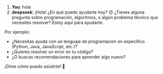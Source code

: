 1. **You**: hola 
2. **deepseek**: ¡Hola! ¿En qué puedo ayudarte hoy? 😊 ¿Tienes alguna pregunta sobre programación, algoritmos, o algún problema técnico que necesites resolver? Estoy aquí para ayudarte.  

Por ejemplo:  
- ¿Necesitas ayuda con un lenguaje de programación en específico (Python, Java, JavaScript, etc.)?  
- ¿Quieres resolver un error en tu código?  
- ¿O buscas recomendaciones para aprender algo nuevo?  

¡Dime cómo puedo asistirte! 🚀